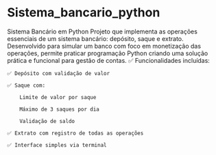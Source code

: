 # Sistema_bancario_python
Sistema Bancário em Python Projeto que implementa as operações essenciais de um sistema bancário: depósito, saque e extrato. Desenvolvido para simular um banco com foco em monetização das operações, permite praticar programação Python criando uma solução prática e funcional para gestão de contas.
✅ Funcionalidades incluídas:

    ✅ Depósito com validação de valor

    ✅ Saque com:

        Limite de valor por saque

        Máximo de 3 saques por dia

        Validação de saldo

    ✅ Extrato com registro de todas as operações

    ✅ Interface simples via terminal
